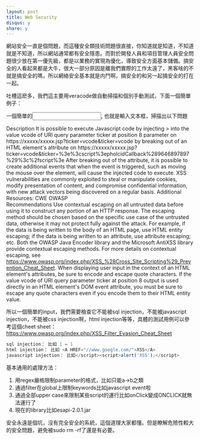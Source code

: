 ```yaml
---
layout: post
title: Web Security
disqus: y
share: y
---
```


網站安全一直是個問題，而這種安全類技術問題很直接，你知道就是知道，不知道就是不知道，所以網站通常都有安全隱患。而對於開發人員和項目管理人員安全問題很少放在第一優先級，都是以業務的實現為優化，導致安全方面基本儲備。搞安全的人看起來都是大牛，很大一部分原因是離我們實際的工作太遠了，黑客啥的不就是搞安全的嗎，所以網絡安全基本就是内鬥啊，搞安全的和另一起搞安全的打在一起。

吐槽這麽多，我們這主要用veracode做自動掃描和個別手動測試，下面一個簡單例子：

一個簡單的<input>, 也就是輸入文本框，掃描出以下問題

Description 
It is possible to execute Javascript code by injecting ><script>pholcidCallback(9646897897)</script> into the value vcode of URI query parameter ticker at position 8 parameter on https://xxxxx/xxxxx.jsp?ticker=vcode&ticker=vcode by breaking out of an HTML element's attribute on https://xxxxx/xxxxx.jsp?ticker=vcode&ticker=%3e%3cscript%3epholcidCallback%289646897897%29%3c%2fscript%3e After breaking out of the attribute, it is possible to create additional events that when the event is triggered, such as moving the mouse over the element, will cause the injected code to execute. XSS vulnerabilities are commonly exploited to steal or manipulate cookies, modify presentation of content, and compromise confidential information, with new attack vectors being discovered on a regular basis.
Additional Resources: CWE OWASP  
Recommendations
Use contextual escaping on all untrusted data before using it to construct any portion of an HTTP response. The escaping method should be chosen based on the specific use case of the untrusted data, otherwise it may not protect fully against the attack. For example, if the data is being written to the body of an HTML page, use HTML entity escaping; if the data is being written to an attribute, use attribute escaping; etc. Both the OWASP Java Encoder library and the Microsoft AntiXSS library provide contextual escaping methods. For more details on contextual escaping, see https://www.owasp.org/index.php/XSS_%28Cross_Site_Scripting%29_Prevention_Cheat_Sheet. When displaying user input in the context of an HTML element's attributes, be sure to encode and escape quote characters. If the value vcode of URI query parameter ticker at position 8 output is used directly in an HTML element's DOM event attribute, you must be sure to escape any quote characters even if you encode them to their HTML entity value.


所以一個簡單的input，我們需要檢查它不能被sql injection，不能被javascript injection，不能被css injection啊，html injection等等，具體的測試用例可以參考這個cheet sheet： https://www.owasp.org/index.php/XSS_Filter_Evasion_Cheat_Sheet

```javascript
sql injection： 比如 1 = 1
html injection： 比如 <A HREF="//www.google.com/">XSS</A>
javascript injection： 比如</script><script>alert('XSS');</script>
```

基本通用的處理方法：
1. 用regex嚴格限制parameter的格式，比如只能a->b之類
2. 通過filter在global上限制keywords比如javascript event啦
3. 通過全部upper case來限制某些script的運行比如onClick變成ONCLICK就無法運行了
4. 現在的library比如esapi-2.0.1.jar

安全永遠是個坑，沒有完全安全的系統，這個道理大家都懂。但是瞭解危險性較大的安全問題，避免被sudo rm -rf了還是有必要。
